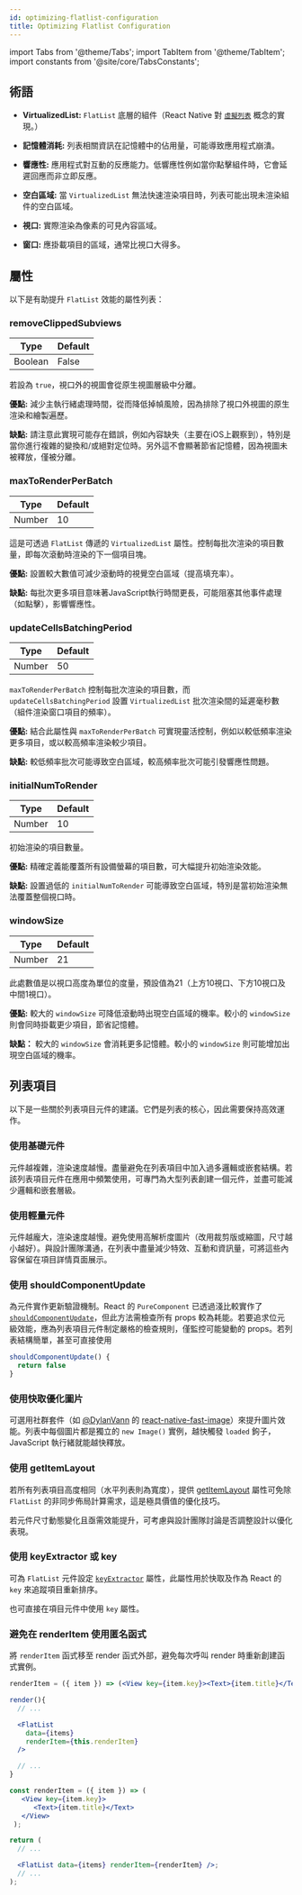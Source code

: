 ```yaml
---
id: optimizing-flatlist-configuration
title: Optimizing Flatlist Configuration
---
```


import Tabs from '@theme/Tabs'; import TabItem from '@theme/TabItem'; import constants from '@site/core/TabsConstants';

## 術語

- **VirtualizedList:** `FlatList` 底層的組件（React Native 對 [`虛擬列表`](https://bvaughn.github.io/react-virtualized/#/components/List) 概念的實現。）

- **記憶體消耗:** 列表相關資訊在記憶體中的佔用量，可能導致應用程式崩潰。

- **響應性:** 應用程式對互動的反應能力。低響應性例如當你點擊組件時，它會延遲回應而非立即反應。

- **空白區域:** 當 `VirtualizedList` 無法快速渲染項目時，列表可能出現未渲染組件的空白區域。

- **視口:** 實際渲染為像素的可見內容區域。

- **窗口:** 應掛載項目的區域，通常比視口大得多。

## 屬性

以下是有助提升 `FlatList` 效能的屬性列表：

### removeClippedSubviews

| Type    | Default |
| ------- | ------- |
| Boolean | False   |

若設為 `true`，視口外的視圖會從原生視圖層級中分離。

**優點:** 減少主執行緒處理時間，從而降低掉幀風險，因為排除了視口外視圖的原生渲染和繪製遍歷。

**缺點:** 請注意此實現可能存在錯誤，例如內容缺失（主要在iOS上觀察到），特別是當你進行複雜的變換和/或絕對定位時。另外這不會顯著節省記憶體，因為視圖未被釋放，僅被分離。

### maxToRenderPerBatch

| Type   | Default |
| ------ | ------- |
| Number | 10      |

這是可透過 `FlatList` 傳遞的 `VirtualizedList` 屬性。控制每批次渲染的項目數量，即每次滾動時渲染的下一個項目塊。

**優點:** 設置較大數值可減少滾動時的視覺空白區域（提高填充率）。

**缺點:** 每批次更多項目意味著JavaScript執行時間更長，可能阻塞其他事件處理（如點擊），影響響應性。

### updateCellsBatchingPeriod

| Type   | Default |
| ------ | ------- |
| Number | 50      |

`maxToRenderPerBatch` 控制每批次渲染的項目數，而 `updateCellsBatchingPeriod` 設置 `VirtualizedList` 批次渲染間的延遲毫秒數（組件渲染窗口項目的頻率）。

**優點:** 結合此屬性與 `maxToRenderPerBatch` 可實現靈活控制，例如以較低頻率渲染更多項目，或以較高頻率渲染較少項目。

**缺點:** 較低頻率批次可能導致空白區域，較高頻率批次可能引發響應性問題。

### initialNumToRender

| Type   | Default |
| ------ | ------- |
| Number | 10      |

初始渲染的項目數量。

**優點:** 精確定義能覆蓋所有設備螢幕的項目數，可大幅提升初始渲染效能。

**缺點:** 設置過低的 `initialNumToRender` 可能導致空白區域，特別是當初始渲染無法覆蓋整個視口時。

### windowSize

| Type   | Default |
| ------ | ------- |
| Number | 21      |

此處數值是以視口高度為單位的度量，預設值為21（上方10視口、下方10視口及中間1視口）。

**優點:** 較大的 `windowSize` 可降低滾動時出現空白區域的機率。較小的 `windowSize` 則會同時掛載更少項目，節省記憶體。

**缺點：** 較大的 `windowSize` 會消耗更多記憶體。較小的 `windowSize` 則可能增加出現空白區域的機率。

## 列表項目

以下是一些關於列表項目元件的建議。它們是列表的核心，因此需要保持高效運作。

### 使用基礎元件

元件越複雜，渲染速度越慢。盡量避免在列表項目中加入過多邏輯或嵌套結構。若該列表項目元件在應用中頻繁使用，可專門為大型列表創建一個元件，並盡可能減少邏輯和嵌套層級。

### 使用輕量元件

元件越龐大，渲染速度越慢。避免使用高解析度圖片（改用裁剪版或縮圖，尺寸越小越好）。與設計團隊溝通，在列表中盡量減少特效、互動和資訊量，可將這些內容保留在項目詳情頁面展示。

### 使用 shouldComponentUpdate

為元件實作更新驗證機制。React 的 `PureComponent` 已透過淺比較實作了 [`shouldComponentUpdate`](https://reactjs.org/docs/react-component.html#shouldcomponentupdate)，但此方法需檢查所有 props 較為耗能。若要追求位元級效能，應為列表項目元件制定嚴格的檢查規則，僅監控可能變動的 props。若列表結構簡單，甚至可直接使用

```jsx
shouldComponentUpdate() {
  return false
}
```

### 使用快取優化圖片

可選用社群套件（如 [@DylanVann](https://github.com/DylanVann) 的 [react-native-fast-image](https://github.com/DylanVann/react-native-fast-image)）來提升圖片效能。列表中每個圖片都是獨立的 `new Image()` 實例，越快觸發 `loaded` 鉤子，JavaScript 執行緒就能越快釋放。

### 使用 getItemLayout

若所有列表項目高度相同（水平列表則為寬度），提供 [getItemLayout](flatlist#getitemlayout) 屬性可免除 `FlatList` 的非同步佈局計算需求，這是極具價值的優化技巧。

若元件尺寸動態變化且亟需效能提升，可考慮與設計團隊討論是否調整設計以優化表現。

### 使用 keyExtractor 或 key

可為 `FlatList` 元件設定 [`keyExtractor`](flatlist#keyextractor) 屬性，此屬性用於快取及作為 React 的 `key` 來追蹤項目重新排序。

也可直接在項目元件中使用 `key` 屬性。

### 避免在 renderItem 使用匿名函式

將 `renderItem` 函式移至 render 函式外部，避免每次呼叫 render 時重新創建函式實例。

<Tabs groupId="syntax" queryString defaultValue={constants.defaultSyntax} values={constants.syntax}>
<TabItem value="classical">

```jsx
renderItem = ({ item }) => (<View key={item.key}><Text>{item.title}</Text></View>);

render(){
  // ...

  <FlatList
    data={items}
    renderItem={this.renderItem}
  />

  // ...
}

```

</TabItem>
<TabItem value="functional">

```jsx
const renderItem = ({ item }) => (
   <View key={item.key}>
      <Text>{item.title}</Text>
   </View>
 );

return (
  // ...

  <FlatList data={items} renderItem={renderItem} />;
  // ...
);
```

</TabItem>
</Tabs>
